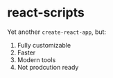 # react-scripts

Yet another `create-react-app`, but:

1. Fully customizable
2. Faster
3. Modern tools
4. Not prodcution ready
